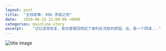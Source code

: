 ```yaml
---
layout: post
title:  "主线故事: 006 贤者之死"
date:   2020-06-15 21:00:00 +0800
categories: mainline-story
excerpt:    "记忆逐渐恢复，我也慢慢回想起了被判处流放的原因。这，是一个阴谋..."
---
```


![title image](https://canhead-cn.oss-cn-beijing.aliyuncs.com/abstract-1087087_1280.jpg)

